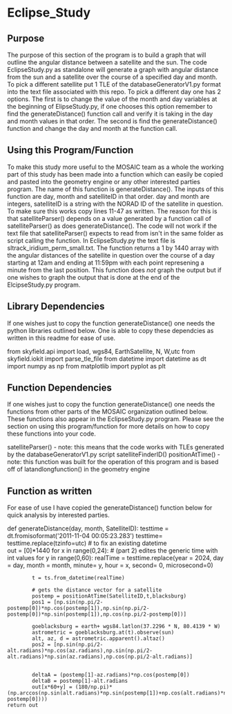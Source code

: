 # Eclipse_Study
## Purpose
The purpose of this section of the program is to build a graph that will outline the angular distance between a satellite and the sun. The code EclipseStudy.py as standalone will generate a graph with angular distance from the sun and a satellite over the course of a specified day and month. To pick a different satellite put 1 TLE of the databaseGeneratorV1.py format into the text file associated with this repo. To pick a different day one has 2 options. The first is to change the value of the month and day variables at the beginning of ElipseStudy.py, if one chooses this option remember to find the generateDistance() function call and verify it is taking in the day and month values in that order. The second is find the generateDistance() function and change the day and month at the function call. 

## Using this Program/Function
To make this study more useful to the MOSAIC team as a whole the working part of this study has been made into a function which can easily be copied and pasted into the geometry engine or any other interested parties program. The name of this function is generateDistance(). The inputs of this function are day, month and satelliteID in that order. day and month are integers, satelliteID is a string with the NORAD ID of the satellite in question. To make sure this works copy lines 11-47 as written. The reason for this is that satelliteParser() depends on a value generated by a function call of satelliteParser() as does generateDistance(). The code will not work if the text file that satelliteParser() expects to read from isn't in the same folder as script calling the function. In EclipseStudy.py the text file is sltrack_iridium_perm_small.txt. The function returns a 1 by 1440 array with the angular distances of the satellite in question over the course of a day starting at 12am and ending at 11:59pm with each point represening a minute from the last position. This function does _not_ graph the output but if one wishes to graph the output that is done at the end of the ElcipseStudy.py program. 

## Library Dependencies
If one wishes just to copy the function generateDistance() one needs the python libraries outlined below. One is able to copy these dependcies as written in this readme for ease of use. 

  from skyfield.api import load, wgs84, EarthSatellite, N, W,utc
  from skyfield.iokit import parse_tle_file
  from datetime import datetime as dt
  import numpy as np
  from matplotlib import pyplot as plt

## Function Dependencies
If one wishes just to copy the function generateDistance() one needs the functions from other parts of the MOSAIC organization outlined below. These functions also appear in the EclipseStudy.py program. Please see the section on using this program/function for more details on how to copy these functions into your code. 

  satelliteParser()  -  note: this means that the code works with TLEs generated by the databaseGeneratorV1.py script
  satelliteFinderID() 
  positionAtTime() - note: this function was built for the operation of this program and is based off of latandlongfunction() in the geometry engine

## Function as written
For ease of use I have copied the generateDistance() function below for quick analysis by interested parties.

def generateDistance(day, month, SatelliteID):
    testtime = dt.fromisoformat('2011-11-04 00:05:23.283')
    testtime= testtime.replace(tzinfo=utc)      # to fix an existing datetime   
    out = [0]*1440
    for x in range(0,24):
    # (part 2) edites the generic time with int values
        for y in range(0,60):
            realTime = testtime.replace(year = 2024, day = day, month = month, minute= y, hour = x, second= 0, microsecond=0)

            t = ts.from_datetime(realTime)

            # gets the distance vector for a satellite
            postemp = positionAtTime(SatelliteID,t,blacksburg)
            pos1 = [np.sin(np.pi/2-postemp[0])*np.cos(postemp[1]),np.sin(np.pi/2-postemp[0])*np.sin(postemp[1]),np.cos(np.pi/2-postemp[0])]        

            goeblacksburg = earth+ wgs84.latlon(37.2296 * N, 80.4139 * W)
            astrometric = goeblacksburg.at(t).observe(sun)
            alt, az, d = astrometric.apparent().altaz()
            pos2 = [np.sin(np.pi/2-alt.radians)*np.cos(az.radians),np.sin(np.pi/2-alt.radians)*np.sin(az.radians),np.cos(np.pi/2-alt.radians)]
    

            deltaA = (postemp[1]-az.radians)*np.cos(postemp[0])
            deltaB = postemp[1]-alt.radians
            out[x*60+y] = (180/np.pi)*(np.arccos(np.sin(alt.radians)*np.sin(postemp[1])+np.cos(alt.radians)*np.cos(postemp[1])*np.cos(az.radians-postemp[0])))
    return out


  
